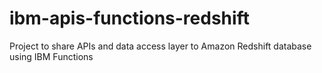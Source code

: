 # ibm-apis-functions-redshift
Project to share APIs and data access layer to Amazon Redshift database using IBM Functions
